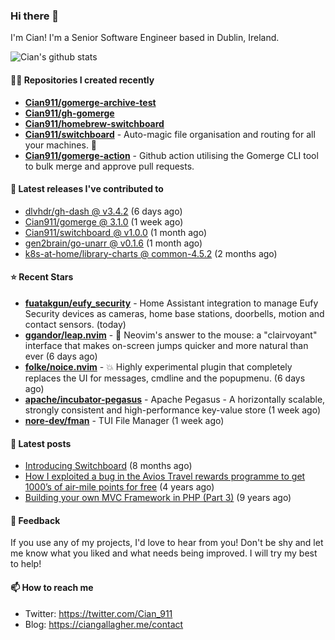 ### Hi there 👋

I'm Cian! I'm a Senior Software Engineer based in Dublin, Ireland.

![Cian's github stats](https://github-readme-stats.vercel.app/api?username=CIan911&theme=dracula&show_icons=true)

#### 👨‍💻 Repositories I created recently
- **[Cian911/gomerge-archive-test](https://github.com/Cian911/gomerge-archive-test)**
- **[Cian911/gh-gomerge](https://github.com/Cian911/gh-gomerge)**
- **[Cian911/homebrew-switchboard](https://github.com/Cian911/homebrew-switchboard)**
- **[Cian911/switchboard](https://github.com/Cian911/switchboard)** - Auto-magic file organisation and routing for all your machines. :open_file_folder:
- **[Cian911/gomerge-action](https://github.com/Cian911/gomerge-action)** - Github action utilising the Gomerge CLI tool to bulk merge and approve pull requests. 

#### 🚀 Latest releases I've contributed to


- [dlvhdr/gh-dash @ v3.4.2](https://github.com/dlvhdr/gh-dash/releases/tag/v3.4.2) (6 days ago)
- [Cian911/gomerge @ 3.1.0](https://github.com/Cian911/gomerge/releases/tag/3.1.0) (1 week ago)
- [Cian911/switchboard @ v1.0.0](https://github.com/Cian911/switchboard/releases/tag/v1.0.0) (1 month ago)
- [gen2brain/go-unarr @ v0.1.6](https://github.com/gen2brain/go-unarr/releases/tag/v0.1.6) (1 month ago)
- [k8s-at-home/library-charts @ common-4.5.2](https://github.com/k8s-at-home/library-charts/releases/tag/common-4.5.2) (2 months ago)

#### ⭐ Recent Stars


- **[fuatakgun/eufy_security](https://github.com/fuatakgun/eufy_security)** - Home Assistant integration to manage Eufy Security devices as cameras, home base stations, doorbells, motion and contact sensors. (today)
- **[ggandor/leap.nvim](https://github.com/ggandor/leap.nvim)** - 🦘 Neovim&#39;s answer to the mouse: a &#34;clairvoyant&#34; interface that makes on-screen jumps quicker and more natural than ever (6 days ago)
- **[folke/noice.nvim](https://github.com/folke/noice.nvim)** - 💥 Highly experimental plugin that completely replaces the UI for messages, cmdline and the popupmenu. (6 days ago)
- **[apache/incubator-pegasus](https://github.com/apache/incubator-pegasus)** - Apache Pegasus - A horizontally scalable, strongly consistent and high-performance key-value store (1 week ago)
- **[nore-dev/fman](https://github.com/nore-dev/fman)** - TUI File Manager (1 week ago)

#### 📄 Latest posts
- [Introducing Switchboard](https://ciangallagher.me/2022/01/28/Introducing-switchboard/) (8 months ago)
- [How I exploited a bug in the Avios Travel rewards programme to get 1000’s of air-mile points for free](https://ciangallagher.me/2018/04/21/How-i-exploited-a-bug-in-the-avios-travel-rewards-system/) (4 years ago)
- [Building your own MVC Framework in PHP (Part 3)](https://ciangallagher.me/2013/11/03/Building-your-own-mvc-framework-in-php-part-3/) (9 years ago)

#### 💬 Feedback

If you use any of my projects, I'd love to hear from you! Don't be shy and let me know what you liked
and what needs being improved. I will try my best to help!

#### 📫 How to reach me

- Twitter: https://twitter.com/Cian_911
- Blog: https://ciangallagher.me/contact
